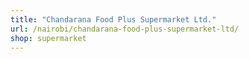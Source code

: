 ```yaml
---
title: "Chandarana Food Plus Supermarket Ltd."
url: /nairobi/chandarana-food-plus-supermarket-ltd/
shop: supermarket
---
```

